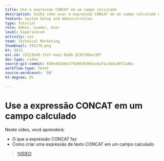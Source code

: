 ```yaml
---
title: Use a expressão CONCAT em um campo calculado
description: Saiba como usar a expressão CONCAT em um campo calculado no Adobe [!DNL Workfront].
feature: System Setup and Administration
type: Tutorial
role: Admin, Leader, User
level: Experienced
activity: use
team: Technical Marketing
thumbnail: 335178.png
kt: 8915
exl-id: 25223b40-1fef-4ae1-8a9b-3235f88ec30f
doc-type: video
source-git-commit: 650e4d346e1792863930dcebafacab4c88f2a8bc
workflow-type: tm+mt
source-wordcount: '50'
ht-degree: 0%

---
```


# Use a expressão CONCAT em um campo calculado

Neste vídeo, você aprenderá:

* O que a expressão CONCAT faz
* Como criar uma expressão de texto CONCAT em um campo calculado

>[!VIDEO](https://video.tv.adobe.com/v/335178/?quality=12&learn=on)
